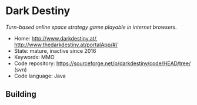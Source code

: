 # Dark Destiny

_Turn-based online space strategy game playable in internet browsers._

- Home: http://www.darkdestiny.at/, http://www.thedarkdestiny.at/portalApp/#/
- State: mature, inactive since 2016
- Keywords: MMO
- Code repository: https://sourceforge.net/p/darkdestiny/code/HEAD/tree/ (svn)
- Code language: Java

## Building

